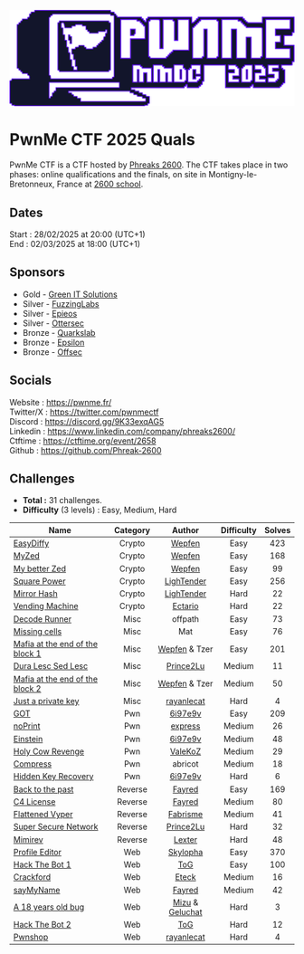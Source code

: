 ![banner](./pwnme.png)

# PwnMe CTF 2025 Quals

PwnMe CTF is a CTF hosted by [Phreaks 2600](https://x.com/phreaks2600).
The CTF takes place in two phases: online qualifications and the finals, on site in Montigny-le-Bretonneux, France at [2600 school](https://www.2600.fr/).

## Dates
Start : 28/02/2025 at 20:00 (UTC+1)<br>
End : 02/03/2025 at 18:00 (UTC+1)

## Sponsors

- Gold - [Green IT Solutions](https://www.greenitsolutions.fr/)
- Silver - [FuzzingLabs](https://fuzzinglabs.com/)
- Silver - [Epieos](https://epieos.com/)
- Silver - [Ottersec](https://osec.io/)
- Bronze - [Quarkslab](https://www.quarkslab.com/)
- Bronze - [Epsilon](https://www.epsilon-sec.com/)
- Bronze - [Offsec](https://www.offsec.com/)

## Socials

Website : https://pwnme.fr/<br>
Twitter/X : https://twitter.com/pwnmectf<br>
Discord : https://discord.gg/9K33exqAG5<br>
Linkedin : https://www.linkedin.com/company/phreaks2600/<br>
Ctftime : https://ctftime.org/event/2658<br>
Github : https://github.com/Phreak-2600



## Challenges

- **Total :** 31 challenges.
- **Difficulty** (3 levels) : Easy, Medium, Hard

| Name                                                                | Category      | Author          | Difficulty  | Solves |
|---------------------------------------------------------------------|:-------------:|:---------------:|:-----------:|:-------:|
| [EasyDiffy](./Crypto/EasyDiffy/)                            | Crypto        | [Wepfen](https://x.com/wepfen)           | Easy        | 423 |
| [MyZed](./Crypto/MyZed/)                            | Crypto        | [Wepfen](https://x.com/wepfen)            | Easy        | 168 |
| [My better Zed](./Crypto/My_better_Zed/)                            | Crypto        | [Wepfen](https://x.com/wepfen)            | Easy        | 99 |
| [Square Power](./Crypto/Square_Power/)                            | Crypto        | [LighTender](https://x.com/LighTender_)            | Easy        | 256 |
| [Mirror Hash](./Crypto/Mirrror__Hash/)                            | Crypto        | [LighTender](https://x.com/LighTender_)            | Hard        | 22 |
| [Vending Machine](./Crypto/Vending_Machine/)                            | Crypto        | [Ectario](https://x.com/Ectari0)            | Hard        | 22 |
| [Decode Runner](./Misc/Decode_Runner/)                            | Misc        | offpath            | Easy        | 73 |
| [Missing cells](./Misc/Missing_cells/)                            | Misc        | Mat            | Easy        | 76 |
| [Mafia at the end of the block 1](./Misc/Mafia_at_the_end_of_the_block_1/)                            | Misc        | [Wepfen](https://x.com/wepfen)  & Tzer            | Easy        | 201 |
| [Dura Lesc Sed Lesc](./Misc/Dura_Lesc_Sed_Lesc/)                            | Misc        | [Prince2Lu](https://x.com/Prince2lu2)            | Medium        | 11 |
| [Mafia at the end of the block 2](./Misc/Mafia_at_the_end_of_the_block_2/)                            | Misc        |  [Wepfen](https://x.com/wepfen)  & Tzer             | Medium        | 50 |
| [Just a private key](./Misc/Just_a_private_key/)                            | Misc        | [rayanlecat](https://x.com/rayanlecat)            | Hard        | 4 |
| [GOT](./Pwn/GOT/)                            | Pwn        | [6i97e9v](https://x.com/6iG7e9V)           | Easy        | 209 |
| [noPrint](./Pwn/noPrint/)                            | Pwn        | [express](https://x.com/expr3ss_)            | Medium        | 26 |
| [Einstein](./Pwn/Einstein/)                            | Pwn        | [6i97e9v](https://x.com/6iG7e9V)           | Medium        | 48 |
| [Holy Cow Revenge](./Pwn/Holy_Cow_Revenge/)                            | Pwn        | [ValeKoZ](https://x.com/valekoz_)            | Medium        | 29 |
| [Compress](./Pwn/Compress/)                            | Pwn        | abricot            | Medium        | 18 |
| [Hidden Key Recovery](./Pwn/HiddenKeyRecovery/)                            | Pwn        | [6i97e9v](https://x.com/6iG7e9V)           | Hard        | 6 |
| [Back to the past](./Reverse/Back_to_the_past/)                            | Reverse        | [Fayred](https://x.com/fayred_fr)            | Easy        | 169 |
| [C4 License](./Reverse/C4_License/)                            | Reverse        | [Fayred](https://x.com/fayred_fr)            | Medium        | 80 |
| [Flattened Vyper](./Reverse/Flattened_Vyper/)                            | Reverse        | [Fabrisme](https://x.com/FabrismeGoeland)            | Medium        | 41 |
| [Super Secure Network](./Reverse/Super_Secure_Network/)                            | Reverse        | [Prince2Lu](https://x.com/Prince2Lu2)           | Hard        | 32 |
| [Mimirev](./Reverse/Mimirev/)                            | Reverse        | [Lexter](https://x.com/lxt33r)            | Hard        | 48 |
| [Profile Editor](./Web/Profile_Editor/)                            | Web        | [Skylopha](https://x.com/Skylopha)            | Easy        | 370 |
| [Hack The Bot 1](./Web/Hack_The_Bot_1/)                            | Web        | [ToG](https://tog.re)            | Easy        | 100 |
| [Crackford](./Web/Crackford/)                            | Web        | [Eteck](https://x.com/Eteckq)            | Medium        | 16 |
| [sayMyName](./Web/sayMyName/)                            | Web        | [Fayred](https://x.com/fayred_fr)            | Medium        | 42 |
| [A 18 years old bug](./Web/A_18_years_old_bug/)                            | Web        | [Mizu](https://x.com/kevin_mizu) & [Geluchat](https://x.com/Geluchat)            | Hard        | 3 |
| [Hack The Bot 2](./Web/Hack_The_Bot_2/)                            | Web        | [ToG](https://tog.re)            | Hard        | 12 |
| [Pwnshop](./Web/Pwnshop/)                            | Web        | [rayanlecat](https://x.com/rayanlecat)            | Hard        | 4 |
